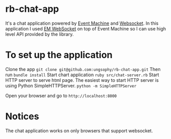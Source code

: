 rb-chat-app
===========

It's a chat application powered by [Event Machine](https://github.com/eventmachine/eventmachine) and [Websocket](http://en.wikipedia.org/wiki/WebSocket). In this application I used [EM WebSocket](https://github.com/igrigorik/em-websocket) on top of Event Machine so I can use high level API provided by the library.

To set up the application
=========================

Clone the app `git clone git@github.com:ungsophy/rb-chat-app.git`
Then run `bundle install`
Start chart application `ruby src/chat-server.rb`
Start HTTP server to serve html page. The easiest way to start HTTP server is using Python SimpleHTTPServer. `python -m SimpleHTTPServer`

Open your browser and go to `http://localhost:8000`

Notices
=======

The chat application works on only browsers that support websocket.
